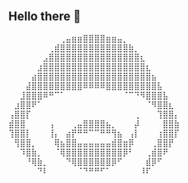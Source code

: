 ## Hello there 👋

⠀⠀⠀⠀⠀⠀⠀⠀⠀⢀⣤⣶⣶⣿⣿⣿⣿⣶⣶⣤⡀⠀⠀⠀⠀⠀⠀⠀⠀⠀        
⠀⠀⠀⠀⠀⠀⠀⢀⣾⣿⣿⣿⣿⣿⣿⣿⣿⣿⣿⣿⣿⣷⡀⠀⠀⠀⠀⠀⠀⠀
⠀⠀⠀⠀⠀⠀⣠⣿⣿⣿⣿⣿⣿⣿⣿⣿⣿⣿⣿⣿⣿⣿⣿⣆⠀⠀⠀⠀⠀⠀
⠀⠀⠀⠀⠀⣰⣿⣿⣿⣿⣿⣿⣿⣿⣿⣿⣿⣿⣿⣿⣿⣿⣿⣿⣆⠀⠀⠀⠀⠀
⠀⠀⠀⠀⣴⣿⣿⣿⣿⣿⣿⣿⣿⣿⣿⣿⣿⣿⣿⣿⣿⣿⣿⣿⣿⣦⠀⠀⠀⠀
⠀⠀⠀⣼⣿⣿⣿⣿⣿⣿⣿⣿⣿⠿⠿⠿⠿⣿⣿⣿⣿⣿⣿⣿⣿⣿⣧⠀⠀⠀
⠀⠀⣸⣿⣿⣿⠿⠛⠉⠁⠀⠀⠀⠀⠀⠀⠀⠀⠀⠀⠈⠉⠙⠻⣿⣿⣿⣧⠀⠀
⠀⣰⣿⣿⠟⠁⠀⠀⠀⠀⠀⠀⠀⠀⠀⠀⠀⠀⠀⠀⠀⠀⠀⠀⠈⠻⣿⣿⣆⠀
⢠⣿⣿⡏⠀⠀⠀⠀⠀⠀⠀⠀⠀⠀⠀⠀⠀⠀⠀⠀⠀⠀⢀⠀⠀⠀⢹⣿⣿⡄
⣾⣿⣿⠀⠀⠀⠀⢠⠀⠀⠀⢀⣤⣿⣿⣿⣿⣦⡀⠀⠀⠀⡼⠀⠀⠀⠀⣿⣿⣷
⢹⣿⣿⡇⠀⠀⠀⢸⡄⠀⣴⡟⠛⠛⠉⠉⠛⠛⢻⣦⠀⢠⡇⠀⠀⠀⢰⣿⣿⡏
⠀⢻⣿⣿⡀⠀⠀⠀⢿⣦⣿⣿⣤⣤⣤⣤⣤⣤⣾⣿⣶⡿⠀⠀⠀⢀⣿⣿⡟⠀
⠀⠀⠹⣿⣷⡀⠀⠀⠈⢿⣿⣿⣿⣿⣿⣿⣿⣿⣿⣿⡿⠃⠀⠀⢀⣾⣿⠟⠀⠀
⠀⠀⠀⠘⢿⣷⡀⠀⠀⠀⠙⢿⣿⣿⣿⣿⣿⣿⡿⠋⠀⠀⠀⠀⣾⡿⠋⠀⠀⠀
⠀⠀⠀⠀⠀⠙⠇⠀⠀⠀⠀⠀⠈⠙⠛⠛⠋⠁⠀⠀⠀⠀⠀⠸⠏⠀⠀⠀⠀⠀

<!--
**Arcoss03/Arcoss03** is a ✨ _special_ ✨ repository because its `README.md` (this file) appears on your GitHub profile.

Here are some ideas to get you started:

- 🔭 I’m currently working on ...
- 🌱 I’m currently learning ...
- 👯 I’m looking to collaborate on ...
- 🤔 I’m looking for help with ...
- 💬 Ask me about ...
- 📫 How to reach me: ...
- 😄 Pronouns: ...
- ⚡ Fun fact: ...
-->
